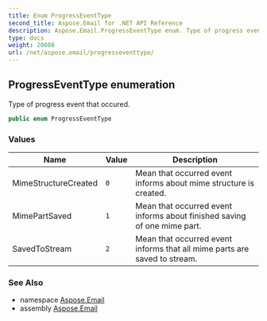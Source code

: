 ```yaml
---
title: Enum ProgressEventType
second_title: Aspose.Email for .NET API Reference
description: Aspose.Email.ProgressEventType enum. Type of progress event that occured
type: docs
weight: 20080
url: /net/aspose.email/progresseventtype/
---
```

## ProgressEventType enumeration

Type of progress event that occured.

```csharp
public enum ProgressEventType
```

### Values

| Name | Value | Description |
| --- | --- | --- |
| MimeStructureCreated | `0` | Mean that occurred event informs about mime structure is created. |
| MimePartSaved | `1` | Mean that occurred event informs about finished saving of one mime part. |
| SavedToStream | `2` | Mean that occurred event informs that all mime parts are saved to stream. |

### See Also

* namespace [Aspose.Email](../../aspose.email/)
* assembly [Aspose.Email](../../)


